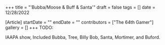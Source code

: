 +++
title = "'Bubba/Moose & Buff & Santa'"
draft = false
tags = []
date = 12/28/2022

[Article]
startDate = ""
endDate = ""
contributors = ["The 64th Gamer"]
gallery = []
+++
TODO:

IAAPA show, Included Bubba, Tree, Billy Bob, Santa, Mortimer, and Buford.